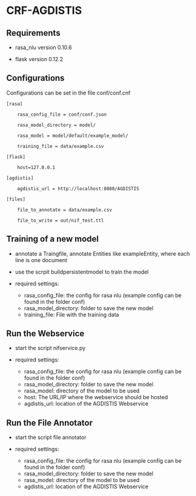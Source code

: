 # CRF-AGDISTIS


## Requirements

* rasa_nlu version 0.10.6

* flask version 0.12.2

## Configurations

Configurations can be set in the file conf/conf.cnf

    [rasa]

        rasa_config_file = conf/conf.json

        rasa_model_directory = model/

        rasa_model = model/default/example_model/

        training_file = data/example.csv

    [flask]

        host=127.0.0.1

    [agdistis]

        agdistis_url = http://localhost:8080/AGDISTIS

    [files]

        file_to_annotate = data/example.csv

        file_to_write = out/nif_test.ttl

## Training of a new model
* annotate a Traingfile, annotate Entities like <entity>exampleEntity</entity>, where each line is one document

* use the scrpit buildpersistentmodel to train the model
* required settings:
  * rasa_config_file: the config for rasa nlu (example config can be found in the folder conf)
  * rasa_model_directory: folder to save the new model
  * training_file: File with the training data

## Run the Webservice
* start the script nifservice.py

* required settings:
  * rasa_config_file: the config for rasa nlu (example config can be found in the folder conf)
  * rasa_model_directory: folder to save the new model
  * rasa_model: directory of the model to be used
  * host: The URL/IP where the webservice should be hosted
  * agdistis_url: location of the AGDISTIS Webservice
## Run the File Annotator
  
* start the script file annotator

* required settings:
  * rasa_config_file: the config for rasa nlu (example config can be found in the folder conf)
  * rasa_model_directory: folder to save the new model
  * rasa_model: directory of the model to be used
  * agdistis_url: location of the AGDISTIS Webservice
